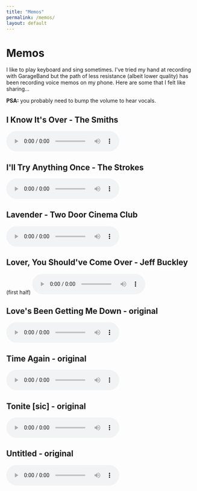 ```yaml
---
title: "Memos"
permalink: /memos/
layout: default
---
```

# Memos
I like to play keyboard and sing sometimes. I've tried my hand at recording with GarageBand but the path of less resistance (albeit lower quality) has been recording voice memos on my phone. Here are some that I felt like sharing...

**PSA:** you probably need to bump the volume to hear vocals.

## I Know It's Over - The Smiths
<audio controls>
  <source src="/assets/audio/I-Know-It's-Over.m4a">
</audio>
<br>

## I'll Try Anything Once - The Strokes
<audio controls>
  <source src="/assets/audio/I'll-Try-Anything-Once.m4a">
</audio>
<br>

## Lavender - Two Door Cinema Club
<audio controls>
  <source src="/assets/audio/Lavender.m4a">
</audio>
<br>

## Lover, You Should've Come Over - Jeff Buckley
(first half)
<audio controls>
  <source src="/assets/audio/Lover-You-Should've-Come-Over.m4a">
</audio>
<br>

## Love's Been Getting Me Down - original
<audio controls>
  <source src="/assets/audio/Love's-Been-Getting-Me-Down.m4a">
</audio>
<br>

## Time Again - original
<audio controls>
  <source src="/assets/audio/Time-Again.m4a">
</audio>
<br>

## Tonite [sic] - original
<audio controls>
  <source src="/assets/audio/Tonite.m4a">
</audio>
<br>

## Untitled - original
<audio controls>
  <source src="/assets/audio/Untitled.m4a">
</audio>
<br>
